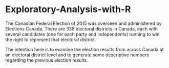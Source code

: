 # Exploratory-Analysis-with-R


The Canadian Federal Election of 2015 was overseen and administered by Elections Canada. There are 338 electoral districts in Canada, each with several candidates (one for each party and independents) running to win the right to represent that electoral district. 

The intention here is to examine the election results from across Canada at an electoral district level and  to generate some descriptive numbers regarding the previous election results.
